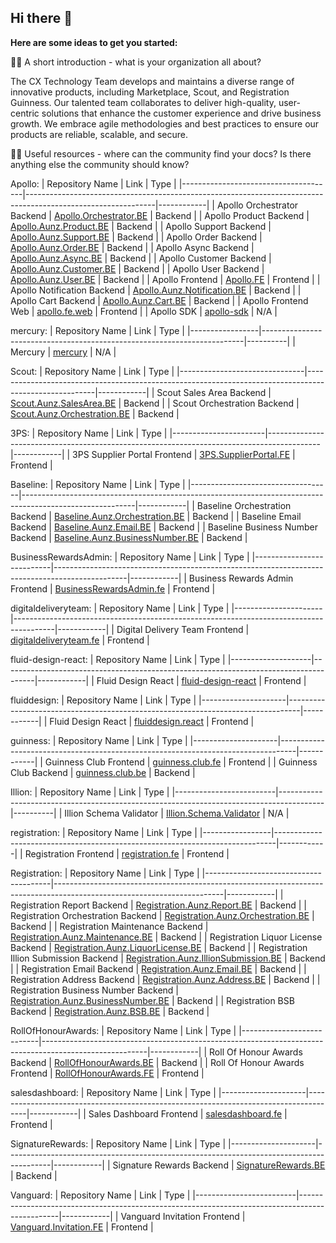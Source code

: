 ## Hi there 👋

**Here are some ideas to get you started:**

🙋‍♀️ A short introduction - what is your organization all about?

The CX Technology Team develops and maintains a diverse range of innovative products, including Marketplace, Scout, and Registration Guinness. Our talented team collaborates to deliver high-quality, user-centric solutions that enhance the customer experience and drive business growth. We embrace agile methodologies and best practices to ensure our products are reliable, scalable, and secure.

👩‍💻 Useful resources - where can the community find your docs? Is there anything else the community should know?

Apollo:
| Repository Name                      | Link                                                                                                           | Type       |
|--------------------------------------|--------------------------------------------------------------------------------------------------------------|------------|
| Apollo Orchestrator Backend               | [Apollo.Orchestrator.BE](https://github.com/cxtechnology/Apollo.Orchestrator.BE)                             | Backend    |
| Apollo Product Backend               | [Apollo.Aunz.Product.BE](https://github.com/cxtechnology/Apollo.Aunz.Product.BE)                             | Backend    |
| Apollo Support Backend               | [Apollo.Aunz.Support.BE](https://github.com/cxtechnology/Apollo.Aunz.Support.BE)                             | Backend    |
| Apollo Order Backend                 | [Apollo.Aunz.Order.BE](https://github.com/cxtechnology/Apollo.Aunz.Order.BE)                                 | Backend    |
| Apollo Async Backend                 | [Apollo.Aunz.Async.BE](https://github.com/cxtechnology/Apollo.Aunz.Async.BE)                                 | Backend    |
| Apollo Customer Backend              | [Apollo.Aunz.Customer.BE](https://github.com/cxtechnology/Apollo.Aunz.Customer.BE)                           | Backend    |
| Apollo User Backend                  | [Apollo.Aunz.User.BE](https://github.com/cxtechnology/Apollo.Aunz.User.BE)                                   | Backend    |
| Apollo Frontend                            | [Apollo.FE](https://github.com/cxtechnology/Apollo.FE)                                                       | Frontend   |
| Apollo Notification Backend          | [Apollo.Aunz.Notification.BE](https://github.com/cxtechnology/Apollo.Aunz.Notification.BE)                   | Backend    |
| Apollo Cart Backend                  | [Apollo.Aunz.Cart.BE](https://github.com/cxtechnology/Apollo.Aunz.Cart.BE)                                   | Backend    |
| Apollo Frontend Web                        | [apollo.fe.web](https://github.com/cxtechnology/apollo.fe.web)                                               | Frontend   |
| Apollo SDK      | [apollo-sdk](https://github.com/cxtechnology/apollo-sdk)            | N/A      |

mercury:
| Repository Name | Link                                                                        | Type     |
|-----------------|-------------------------------------------------------------------------|----------|
| Mercury         | [mercury](https://github.com/cxtechnology/mercury)                      | N/A      |

Scout:
| Repository Name               | Link                                                                                                    | Type       |
|-------------------------------|-------------------------------------------------------------------------------------------------------|------------|
| Scout Sales Area Backend       | [Scout.Aunz.SalesArea.BE](https://github.com/cxtechnology/Scout.Aunz.SalesArea.BE)                    | Backend    |
| Scout Orchestration Backend   | [Scout.Aunz.Orchestration.BE](https://github.com/cxtechnology/Scout.Aunz.Orchestration.BE)            | Backend    |

3PS:
| Repository Name        | Link                                                                                        | Type       |
|-----------------------|-------------------------------------------------------------------------------------------|------------|
| 3PS Supplier Portal Frontend | [3PS.SupplierPortal.FE](https://github.com/cxtechnology/3PS.SupplierPortal.FE)           | Frontend |

Baseline:
| Repository Name                   | Link                                                                                                       | Type       |
|-----------------------------------|----------------------------------------------------------------------------------------------------------|------------|
| Baseline Orchestration Backend    | [Baseline.Aunz.Orchestration.BE](https://github.com/cxtechnology/Baseline.Aunz.Orchestration.BE)         | Backend    |
| Baseline Email Backend            | [Baseline.Aunz.Email.BE](https://github.com/cxtechnology/Baseline.Aunz.Email.BE)                         | Backend    |
| Baseline Business Number Backend   | [Baseline.Aunz.BusinessNumber.BE](https://github.com/cxtechnology/Baseline.Aunz.BusinessNumber.BE)       | Backend    |

BusinessRewardsAdmin:
| Repository Name           | Link                                                                                             | Type       |
|---------------------------|------------------------------------------------------------------------------------------------|------------|
| Business Rewards Admin Frontend   | [BusinessRewardsAdmin.fe](https://github.com/cxtechnology/BusinessRewardsAdmin.fe)             | Frontend   |

digitaldeliveryteam:
| Repository Name      | Link                                                                                     | Type       |
|----------------------|----------------------------------------------------------------------------------------|------------|
| Digital Delivery Team Frontend | [digitaldeliveryteam.fe](https://github.com/cxtechnology/digitaldeliveryteam.fe)     | Frontend   |

fluid-design-react:
| Repository Name    | Link                                                                                   | Type       |
|--------------------|--------------------------------------------------------------------------------------|------------|
| Fluid Design React | [fluid-design-react](https://github.com/cxtechnology/fluid-design-react)            | Frontend   |

fluiddesign:
| Repository Name     | Link                                                                              | Type       |
|---------------------|---------------------------------------------------------------------------------|------------|
| Fluid Design React   | [fluiddesign.react](https://github.com/cxtechnology/fluiddesign.react)         | Frontend   |

guinness:
| Repository Name     | Link                                                                                | Type       |
|---------------------|----------------------------------------------------------------------------------|------------|
| Guinness Club Frontend    | [guinness.club.fe](https://github.com/cxtechnology/guinness.club.fe)            | Frontend   |
| Guinness Club Backend    | [guinness.club.be](https://github.com/cxtechnology/guinness.club.be)            | Backend    |

Illion:
| Repository Name         | Link                                                                                       | Type     |
|-------------------------|-----------------------------------------------------------------------------------------|----------|
| Illion Schema Validator | [Illion.Schema.Validator](https://github.com/cxtechnology/Illion.Schema.Validator)     | N/A      |

registration:
| Repository Name | Link                                                                             | Type       |
|-----------------|------------------------------------------------------------------------------|------------|
| Registration Frontend | [registration.fe](https://github.com/cxtechnology/registration.fe)         | Frontend   |

Registration:
| Repository Name                       | Link                                                                                                                      | Type       |
|---------------------------------------|------------------------------------------------------------------------------------------------------------------------|------------|
| Registration Report Backend           | [Registration.Aunz.Report.BE](https://github.com/cxtechnology/Registration.Aunz.Report.BE)                               | Backend    |
| Registration Orchestration Backend    | [Registration.Aunz.Orchestration.BE](https://github.com/cxtechnology/Registration.Aunz.Orchestration.BE)                 | Backend    |
| Registration Maintenance Backend      | [Registration.Aunz.Maintenance.BE](https://github.com/cxtechnology/Registration.Aunz.Maintenance.BE)                     | Backend    |
| Registration Liquor License Backend    | [Registration.Aunz.LiquorLicense.BE](https://github.com/cxtechnology/Registration.Aunz.LiquorLicense.BE)                 | Backend    |
| Registration Illion Submission Backend | [Registration.Aunz.IllionSubmission.BE](https://github.com/cxtechnology/Registration.Aunz.IllionSubmission.BE)           | Backend    |
| Registration Email Backend            | [Registration.Aunz.Email.BE](https://github.com/cxtechnology/Registration.Aunz.Email.BE)                                 | Backend    |
| Registration Address Backend          | [Registration.Aunz.Address.BE](https://github.com/cxtechnology/Registration.Aunz.Address.BE)                             | Backend    |
| Registration Business Number Backend   | [Registration.Aunz.BusinessNumber.BE](https://github.com/cxtechnology/Registration.Aunz.BusinessNumber.BE)               | Backend    |
| Registration BSB Backend              | [Registration.Aunz.BSB.BE](https://github.com/cxtechnology/Registration.Aunz.BSB.BE)                                     | Backend    |

RollOfHonourAwards:
| Repository Name           | Link                                                                                                     | Type       |
|---------------------------|--------------------------------------------------------------------------------------------------------|------------|
| Roll Of Honour Awards Backend     | [RollOfHonourAwards.BE](https://github.com/cxtechnology/RollOfHonourAwards.BE)                         | Backend    |
| Roll Of Honour Awards Frontend     | [RollOfHonourAwards.FE](https://github.com/cxtechnology/RollOfHonourAwards.FE)                         | Frontend   |

salesdashboard:
| Repository Name     | Link                                                                                    | Type       |
|---------------------|--------------------------------------------------------------------------------------|------------|
| Sales Dashboard Frontend   | [salesdashboard.fe](https://github.com/cxtechnology/salesdashboard.fe)               | Frontend   |

SignatureRewards:
| Repository Name     | Link                                                                                        | Type       |
|---------------------|-----------------------------------------------------------------------------------------|------------|
| Signature Rewards Backend | [SignatureRewards.BE](https://github.com/cxtechnology/SignatureRewards.BE)              | Backend    |

Vanguard:
| Repository Name         | Link                                                                                             | Type       |
|-------------------------|------------------------------------------------------------------------------------------------|------------|
| Vanguard Invitation Frontend  | [Vanguard.Invitation.FE](https://github.com/cxtechnology/Vanguard.Invitation.FE)               | Frontend   |
